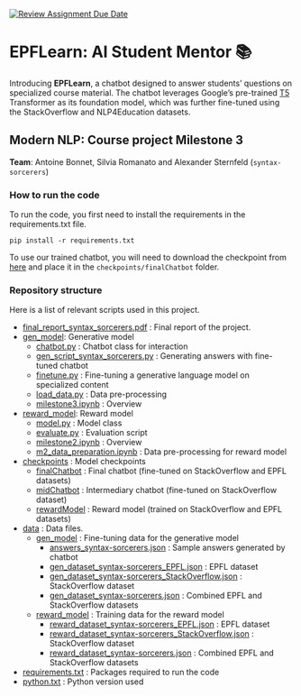 [![Review Assignment Due Date](https://classroom.github.com/assets/deadline-readme-button-24ddc0f5d75046c5622901739e7c5dd533143b0c8e959d652212380cedb1ea36.svg)](https://classroom.github.com/a/YM0Aj0xh)
# **EPFLearn: AI Student Mentor** 📚

Introducing **EPFLearn**, a chatbot designed to answer students’ questions on specialized course material. The chatbot leverages Google’s pre-trained [T5](https://ai.googleblog.com/2020/02/exploring-transfer-learning-with-t5.html) Transformer as its foundation model, which was further fine-tuned using the StackOverflow and NLP4Education datasets.
## **Modern NLP: Course project Milestone 3**

**Team**: Antoine Bonnet, Silvia Romanato and Alexander Sternfeld (`syntax-sorcerers`)
### How to run the code

To run the code, you first need to install the requirements in the requirements.txt file.

`` pip install -r requirements.txt ``

To use our trained chatbot, you will need to download the checkpoint from [here](https://drive.google.com/drive/folders/1-8UEI-sMrCNwjiC6MENCPZZBwQhkGMdh?usp=share_link) and place it in the `checkpoints/finalChatbot` folder.

### Repository structure

Here is a list of relevant scripts used in this project. 

* [final_report_syntax_sorcerers.pdf](./final_report_syntax_sorcerers.pdf) : Final report of the project.
* [gen_model](./gen_model): Generative model
   * [chatbot.py](./gen_model/chatbot.py) : Chatbot class for interaction
   * [gen_script_syntax_sorcerers.py](./gen_model/gen_script_syntax_sorcerers.py) : Generating answers with fine-tuned chatbot
   * [finetune.py](./gen_model/finetune.py) : Fine-tuning a generative language model on specialized content
   * [load_data.py](./gen_model/load_data.py) : Data pre-processing
   * [milestone3.ipynb](./gen_model/milestone3.ipynb) : Overview
 * [reward_model](./reward_model): Reward model
   * [model.py](./reward_model/model.py) : Model class
   * [evaluate.py](./reward_model/evaluate.py) : Evaluation script
   * [milestone2.ipynb](./reward_model/milestone2.ipynb) : Overview
   * [m2_data_preparation.ipynb](./reward_model/m2_data_preparation.ipynb) : Data pre-processing for reward model
 * [checkpoints](./checkpoints) : Model checkpoints
    * [finalChatbot](./checkpoints/finalChatbot) : Final chatbot (fine-tuned on StackOverflow and EPFL datasets) 
    * [midChatbot](./checkpoints/midChatbot) : Intermediary chatbot (fine-tuned on StackOverflow dataset)
    * [rewardModel](./checkpoints/rewardModel) : Reward model (trained on StackOverflow and EPFL datasets)
 * [data](./data) : Data files. 
   * [gen_model](./data/gen_model) : Fine-tuning data for the generative model
     * [answers_syntax-sorcerers.json](./data/gen_model/answers_syntax-sorcerers.json) : Sample answers generated by chatbot
     * [gen_dataset_syntax-sorcerers_EPFL.json](./data/gen_model/gen_dataset_syntax-sorcerers_EPFL.json) : EPFL dataset
     * [gen_dataset_syntax-sorcerers_StackOverflow.json](./data/gen_model/gen_dataset_syntax-sorcerers_StackOverflow.json) : StackOverflow dataset
     * [gen_dataset_syntax-sorcerers.json](./data/gen_model/gen_dataset_syntax-sorcerers.json) : Combined EPFL and StackOverflow datasets
   * [reward_model](./data/reward_model) : Training data for the reward model
     * [reward_dataset_syntax-sorcerers_EPFL.json](./data/reward_model/reward_dataset_syntax-sorcerers_EPFL.json) : EPFL dataset
     * [reward_dataset_syntax-sorcerers_StackOverflow.json](./data/reward_model/reward_dataset_syntax-sorcerers_StackOverflow.json) : StackOverflow dataset
     * [reward_dataset_syntax-sorcerers.json](./data/reward_model/reward_dataset_syntax-sorcerers.json) : Combined EPFL and StackOverflow datasets
 * [requirements.txt](./requirements.txt) : Packages required to run the code
 * [python.txt](./python.txt) : Python version used
